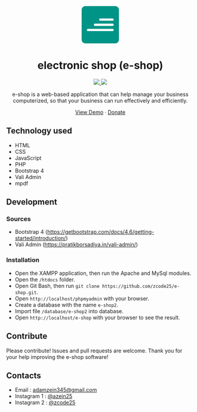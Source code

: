 <div align="center">
    <a href="https://electronicshop.rf.gd">
        <img src="img/eshop.png" alt="e-shop" width="100px" />
    </a>
    <h1 align="center">electronic shop (e-shop)</h1>
</div>

<div align="center">
    <a href="https://electronicshop.rf.gd">
        <img src="https://img.shields.io/badge/version-electronic%20shop%20v2.1.0-green"/>
    </a>
    <a href="https://github.com/zcode25/e-shop">
        <img src="https://img.shields.io/github/stars/zcode25/e-shop" />
    </a>
</div>
    
<div align="center">
    <p align="center">e-shop is a web-based application that can help manage your business computerized, so that your business can run effectively and efficiently.</p>
    <a href="https://electronicshop.rf.gd">View Demo</a>
    ·
    <a href="https://electronicshop.rf.gd">Donate</a>
</div>

## Technology used
- HTML
- CSS
- JavaScript
- PHP
- Bootstrap 4
- Vali Admin
- mpdf

## Development
### Sources
- Bootstrap 4 (https://getbootstrap.com/docs/4.6/getting-started/introduction/)
- Vali Admin (https://pratikborsadiya.in/vali-admin/)

### Installation
- Open the XAMPP application, then run the Apache and MySql modules.
- Open the `/htdocs` folder.
- Open Git Bash, then run `git clone https://github.com/zcode25/e-shop.git`.
- Open `http://localhost/phpmyadmin` with your browser.
- Create a database with the name `e-shop2`.
- Import file `/database/e-shop2` into database.
- Open `http://localhost/e-shop` with your browser to see the result.

## Contribute
Please contribute! Issues and pull requests are welcome. Thank you for your help improving the e-shop software!

## Contacts
-  Email : adamzein345@gmail.com
-  Instagram 1 : [@azein25](https://www.instagram.com/azein25/)
-  Instagram 2 : [@zcode25](https://www.instagram.com/zcode25/)
